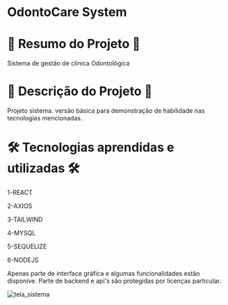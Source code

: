 # OdontoCare System


# 📄 Resumo do Projeto 📄

Sistema de gestão de clínica Odontológica

# 📖 Descrição do Projeto 📖 

Projeto sistema. versão básica para demonstração de habilidade nas tecnologias mencionadas.

# 🛠️ Tecnologias aprendidas e utilizadas 🛠️

1-REACT

2-AXIOS

3-TAILWIND

4-MYSQL

5-SEQUELIZE

6-NODEJS

Apenas parte de interface gráfica e algumas funcionalidades estão disponíve. Parte de backend e api's são protegidas por licenças particular.

![tela_sistema](https://user-images.githubusercontent.com/85304089/176324206-f8ab6a0c-eda0-43be-9264-7d5be6cdfc59.png)
